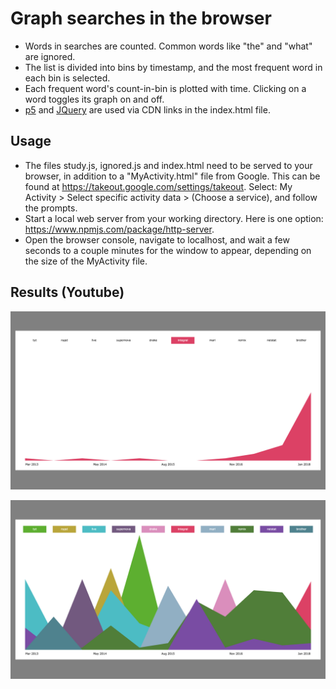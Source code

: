 # Graph searches in the browser
- Words in searches are counted. Common words like "the" and "what" are ignored.
- The list is divided into bins by timestamp, and the most frequent word in each bin is selected.
- Each frequent word's count-in-bin is plotted with time. Clicking on a word toggles its graph on and off.
- [p5](https://p5js.org/) and [JQuery](https://jquery.com/) are used via CDN links in the index.html file.

## Usage
- The files study.js, ignored.js and index.html need to be served to your browser, in addition to a "MyActivity.html" file from Google. This can be found at https://takeout.google.com/settings/takeout. Select: My Activity > Select specific activity data > (Choose a service), and follow the prompts.
- Start a local web server from your working directory. Here is one option: https://www.npmjs.com/package/http-server.
- Open the browser console, navigate to localhost, and wait a few seconds to a couple minutes for the window to appear, depending on the size of the MyActivity file.

## Results (Youtube)

![](/examples/example-2.png)

![](/examples/example-3.png)
